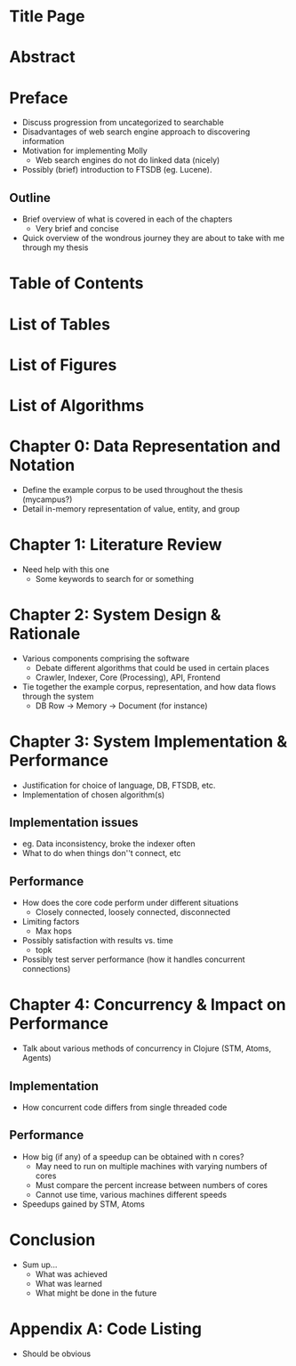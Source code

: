 # Title Page #
# Abstract #
# Preface #

- Discuss progression from uncategorized to searchable
- Disadvantages of web search engine approach to discovering information
- Motivation for implementing Molly
    - Web search engines do not do linked data (nicely)
- Possibly (brief) introduction to FTSDB (eg. Lucene).

## Outline ##

- Brief overview of what is covered in each of the chapters
    - Very brief and concise
- Quick overview of the wondrous journey they are about to take with me through my thesis

# Table of Contents #
# List of Tables #
# List of Figures #
# List of Algorithms #

# Chapter 0:  Data Representation and Notation #

- Define the example corpus to be used throughout the thesis (mycampus?)
- Detail in-memory representation of value, entity, and group

# Chapter 1:  Literature Review #

- Need help with this one
    - Some keywords to search for or something

# Chapter 2:  System Design & Rationale #

- Various components comprising the software
    - Debate different algorithms that could be used in certain places
    - Crawler, Indexer, Core (Processing), API, Frontend
- Tie together the example corpus, representation, and how data flows through the system
    - DB Row -> Memory -> Document (for instance)

# Chapter 3:  System Implementation & Performance #

- Justification for choice of language, DB, FTSDB, etc.
- Implementation of chosen algorithm(s)

## Implementation issues ##

- eg. Data inconsistency, broke the indexer often
- What to do when things don''t connect, etc

## Performance ##

- How does the core code perform under different situations
    - Closely connected, loosely connected, disconnected
- Limiting factors
    - Max hops
- Possibly satisfaction with results vs. time
    - topk
- Possibly test server performance (how it handles concurrent connections)

# Chapter 4:  Concurrency & Impact on Performance #

- Talk about various methods of concurrency in Clojure (STM, Atoms, Agents)

## Implementation ##

- How concurrent code differs from single threaded code

## Performance ##

- How big (if any) of a speedup can be obtained with n cores?
    - May need to run on multiple machines with varying numbers of cores
    - Must compare the percent increase between numbers of cores
    - Cannot use time, various machines different speeds
- Speedups gained by STM, Atoms

# Conclusion #

- Sum up...
    - What was achieved
    - What was learned
    - What might be done in the future

# Appendix A:  Code Listing #

- Should be obvious
